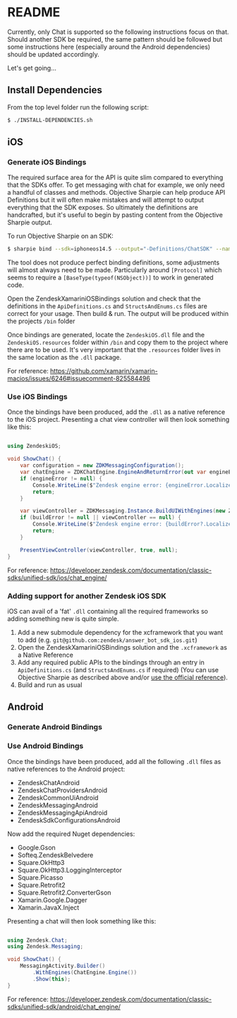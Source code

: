 # README #

Currently, only Chat is supported so the following instructions focus on that. Should another SDK be required, the same pattern should be followed but some instructions here (especially around the Android dependencies) should be updated accordingly.

Let's get going…

## Install Dependencies

From the top level folder run the following script:

```bash
$ ./INSTALL-DEPENDENCIES.sh
```

## iOS

### Generate iOS Bindings

The required surface area for the API is quite slim compared to everything that the SDKs offer. To get messaging with chat for example, we only need a handful of classes and methods. Objective Sharpie can help produce API Definitions but it will often make mistakes and will attempt to output everything that the SDK exposes. So ultimately the definitions are handcrafted, but it's useful to begin by pasting content from the Objective Sharpie output.

To run Objective Sharpie on an SDK:


```bash
$ sharpie bind --sdk=iphoneos14.5 --output="-Definitions/ChatSDK" --namespace="ZendeskiOS" --scope="chat_sdk_ios/ChatSDK.framework/Headers" "chat_sdk_ios/ChatSDK.framework/Headers/ChatSDK-Swift.h"
```

The tool does not produce perfect binding definitions, some adjustments will almost always need to be made. Particularly around `[Protocol]` which seems to require a `[BaseType(typeof(NSObject))]` to work in generated code.


Open the ZendeskXamariniOSBindings solution and check that the definitions in the `ApiDefinitions.cs` and `StructsAndEnums.cs` files are correct for your usage. Then build & run. The output will be produced within the projects `/bin` folder

Once bindings are generated, locate the `ZendeskiOS.dll` file and the `ZendeskiOS.resources` folder within `/bin` and copy them to the project where there are to be used. It's very important that the `.resources` folder lives in the same location as the `.dll` package.

For reference:
https://github.com/xamarin/xamarin-macios/issues/6246#issuecomment-825584496


### Use iOS Bindings

Once the bindings have been produced, add the `.dll` as a native reference to the iOS project. Presenting a chat view controller will then look something like this:

```csharp

using ZendeskiOS;

void ShowChat() {
    var configuration = new ZDKMessagingConfiguration();
    var chatEngine = ZDKChatEngine.EngineAndReturnError(out var engineError);
    if (engineError != null) {
        Console.WriteLine($"Zendesk engine error: {engineError.LocalizedDescription}");
        return;
    }

    var viewController = ZDKMessaging.Instance.BuildUIWithEngines(new ZDKEngine[] { chatEngine }, new ZDKConfiguration[] { configuration }, out var buildError);
    if (buildError != null || viewController == null) {
        Console.WriteLine($"Zendesk engine error: {buildError?.LocalizedDescription}");
        return;
    }

    PresentViewController(viewController, true, null);
}
```

For reference:
https://developer.zendesk.com/documentation/classic-sdks/unified-sdk/ios/chat_engine/


### Adding support for another Zendesk iOS SDK

iOS can avail of a 'fat' `.dll` containing all the required frameworks so adding something new is quite simple.

1. Add a new submodule dependency for the xcframework that you want to add (e.g. `git@github.com:zendesk/answer_bot_sdk_ios.git`)
2. Open the ZendeskXamariniOSBindings solution and the `.xcframework` as a Native Reference
3. Add any required public APIs to the bindings through an entry in `ApiDefinitions.cs` (and `StructsAndEnums.cs` if required)
    (You can use Objective Sharpie as described above and/or [use the official reference](https://docs.microsoft.com/en-us/xamarin/cross-platform/macios/binding/binding-types-reference)).
4. Build and run as usual

## Android

### Generate Android Bindings



### Use Android Bindings

Once the bindings have been produced, add all the following `.dll` files as native references to the Android project:

- ZendeskChatAndroid
- ZendeskChatProvidersAndroid
- ZendeskCommonUiAndroid
- ZendeskMessagingAndroid
- ZendeskMessagingApiAndroid
- ZendeskSdkConfigurationsAndroid

Now add the required Nuget dependencies:

- Google.Gson
- Softeq.ZendeskBelvedere
- Square.OkHttp3
- Square.OkHttp3.LoggingInterceptor
- Square.Picasso
- Square.Retrofit2
- Square.Retrofit2.ConverterGson
- Xamarin.Google.Dagger
- Xamarin.JavaX.Inject

 Presenting a chat will then look something like this:

```csharp

using Zendesk.Chat;
using Zendesk.Messaging;

void ShowChat() {
    MessagingActivity.Builder()
        .WithEngines(ChatEngine.Engine())
        .Show(this);
}

 ```

 For reference: 
 https://developer.zendesk.com/documentation/classic-sdks/unified-sdk/android/chat_engine/
